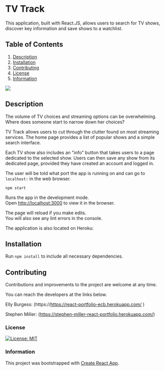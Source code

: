 # TV Track
This application, built with React.JS, allows users to search for TV shows, discover key information and save shows to a watchlist. 

## Table of Contents
1. [Description](#description)
2. [Installation](#installation)
3. [Contributing](#contributing)
4. [License](#license)
5. [Information](#information)

![](client/public/assets/Home.gif)

## Description
The volume of TV choices and streaming options can be overwhelming. Where does someone start to narrow down her choices?

TV Track allows users to cut through the clutter found on most streaming services. The home page provides a list of popular shows and a simple search interface. 

Each TV show also includes an "info" button that takes users to a page dedicated to the selected show. Users can then save any show from its dedicated page, provided they have created an account and logged in. 

The user will be told what port the app is running on and can go to `localhost:` in the web browser.

`npm start`

Runs the app in the development mode.<br />
Open [http://localhost:3000](http://localhost:3000) to view it in the browser.

The page will reload if you make edits.<br />
You will also see any lint errors in the console.

The application is also located on Heroku:

## Installation

Run `npm install` to include all necessary dependencies. 

## Contributing

Contributions and improvements to the project are welcome at any time. 

You can reach the developers at the links below.

Elly Burgess: (https://https://react-portfolio-ecb.herokuapp.com/
)

Stephen Miller: (https://stephen-miller-react-portfolio.herokuapp.com/)

### License
[![License: MIT](https://img.shields.io/badge/License-MIT-yellow.svg)](https://opensource.org/licenses/MIT)


### Information
This project was bootstrapped with [Create React App](https://github.com/facebook/create-react-app).
